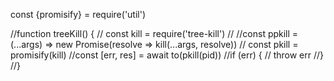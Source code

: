 
const {promisify} = require('util')


//function treeKill() {
//  const kill = require('tree-kill')
//  //const ppkill = (...args) => new Promise(resolve => kill(...args, resolve))
//  const pkill = promisify(kill)
//const [err, res] = await to(pkill(pid))
//if (err) {
//  throw err
//}
//}
